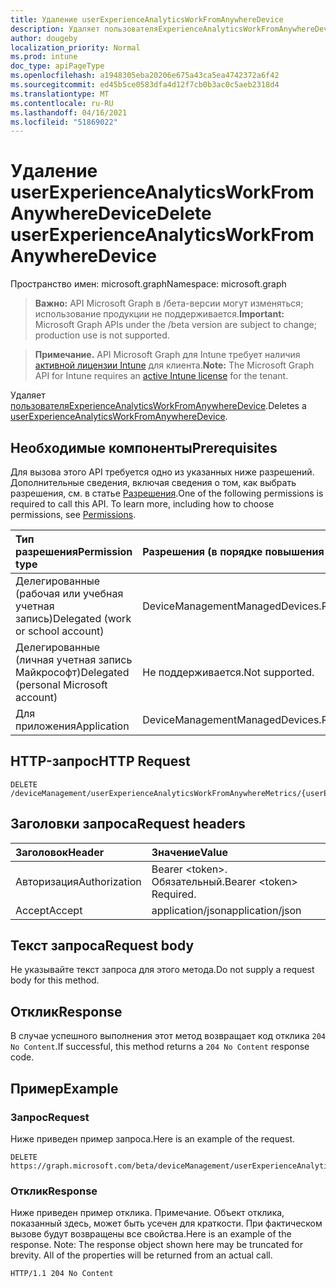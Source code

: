 ```yaml
---
title: Удаление userExperienceAnalyticsWorkFromAnywhereDevice
description: Удаляет пользователяExperienceAnalyticsWorkFromAnywhereDevice.
author: dougeby
localization_priority: Normal
ms.prod: intune
doc_type: apiPageType
ms.openlocfilehash: a1948305eba20206e675a43ca5ea4742372a6f42
ms.sourcegitcommit: ed45b5ce0583dfa4d12f7cb0b3ac0c5aeb2318d4
ms.translationtype: MT
ms.contentlocale: ru-RU
ms.lasthandoff: 04/16/2021
ms.locfileid: "51869022"
---
```

# <a name="delete-userexperienceanalyticsworkfromanywheredevice"></a><span data-ttu-id="2bf42-103">Удаление userExperienceAnalyticsWorkFromAnywhereDevice</span><span class="sxs-lookup"><span data-stu-id="2bf42-103">Delete userExperienceAnalyticsWorkFromAnywhereDevice</span></span>

<span data-ttu-id="2bf42-104">Пространство имен: microsoft.graph</span><span class="sxs-lookup"><span data-stu-id="2bf42-104">Namespace: microsoft.graph</span></span>

> <span data-ttu-id="2bf42-105">**Важно:** API Microsoft Graph в /бета-версии могут изменяться; использование продукции не поддерживается.</span><span class="sxs-lookup"><span data-stu-id="2bf42-105">**Important:** Microsoft Graph APIs under the /beta version are subject to change; production use is not supported.</span></span>

> <span data-ttu-id="2bf42-106">**Примечание.** API Microsoft Graph для Intune требует наличия [активной лицензии Intune](https://go.microsoft.com/fwlink/?linkid=839381) для клиента.</span><span class="sxs-lookup"><span data-stu-id="2bf42-106">**Note:** The Microsoft Graph API for Intune requires an [active Intune license](https://go.microsoft.com/fwlink/?linkid=839381) for the tenant.</span></span>

<span data-ttu-id="2bf42-107">Удаляет [пользователяExperienceAnalyticsWorkFromAnywhereDevice](../resources/intune-devices-userexperienceanalyticsworkfromanywheredevice.md).</span><span class="sxs-lookup"><span data-stu-id="2bf42-107">Deletes a [userExperienceAnalyticsWorkFromAnywhereDevice](../resources/intune-devices-userexperienceanalyticsworkfromanywheredevice.md).</span></span>

## <a name="prerequisites"></a><span data-ttu-id="2bf42-108">Необходимые компоненты</span><span class="sxs-lookup"><span data-stu-id="2bf42-108">Prerequisites</span></span>
<span data-ttu-id="2bf42-p101">Для вызова этого API требуется одно из указанных ниже разрешений. Дополнительные сведения, включая сведения о том, как выбрать разрешения, см. в статье [Разрешения](/graph/permissions-reference).</span><span class="sxs-lookup"><span data-stu-id="2bf42-p101">One of the following permissions is required to call this API. To learn more, including how to choose permissions, see [Permissions](/graph/permissions-reference).</span></span>

|<span data-ttu-id="2bf42-111">Тип разрешения</span><span class="sxs-lookup"><span data-stu-id="2bf42-111">Permission type</span></span>|<span data-ttu-id="2bf42-112">Разрешения (в порядке повышения привилегий)</span><span class="sxs-lookup"><span data-stu-id="2bf42-112">Permissions (from least to most privileged)</span></span>|
|:---|:---|
|<span data-ttu-id="2bf42-113">Делегированные (рабочая или учебная учетная запись)</span><span class="sxs-lookup"><span data-stu-id="2bf42-113">Delegated (work or school account)</span></span>|<span data-ttu-id="2bf42-114">DeviceManagementManagedDevices.ReadWrite.All</span><span class="sxs-lookup"><span data-stu-id="2bf42-114">DeviceManagementManagedDevices.ReadWrite.All</span></span>|
|<span data-ttu-id="2bf42-115">Делегированные (личная учетная запись Майкрософт)</span><span class="sxs-lookup"><span data-stu-id="2bf42-115">Delegated (personal Microsoft account)</span></span>|<span data-ttu-id="2bf42-116">Не поддерживается.</span><span class="sxs-lookup"><span data-stu-id="2bf42-116">Not supported.</span></span>|
|<span data-ttu-id="2bf42-117">Для приложения</span><span class="sxs-lookup"><span data-stu-id="2bf42-117">Application</span></span>|<span data-ttu-id="2bf42-118">DeviceManagementManagedDevices.ReadWrite.All</span><span class="sxs-lookup"><span data-stu-id="2bf42-118">DeviceManagementManagedDevices.ReadWrite.All</span></span>|

## <a name="http-request"></a><span data-ttu-id="2bf42-119">HTTP-запрос</span><span class="sxs-lookup"><span data-stu-id="2bf42-119">HTTP Request</span></span>
<!-- {
  "blockType": "ignored"
}
-->
``` http
DELETE /deviceManagement/userExperienceAnalyticsWorkFromAnywhereMetrics/{userExperienceAnalyticsWorkFromAnywhereMetricId}/metricDevices/{userExperienceAnalyticsWorkFromAnywhereDeviceId}
```

## <a name="request-headers"></a><span data-ttu-id="2bf42-120">Заголовки запроса</span><span class="sxs-lookup"><span data-stu-id="2bf42-120">Request headers</span></span>
|<span data-ttu-id="2bf42-121">Заголовок</span><span class="sxs-lookup"><span data-stu-id="2bf42-121">Header</span></span>|<span data-ttu-id="2bf42-122">Значение</span><span class="sxs-lookup"><span data-stu-id="2bf42-122">Value</span></span>|
|:---|:---|
|<span data-ttu-id="2bf42-123">Авторизация</span><span class="sxs-lookup"><span data-stu-id="2bf42-123">Authorization</span></span>|<span data-ttu-id="2bf42-124">Bearer &lt;token&gt;. Обязательный.</span><span class="sxs-lookup"><span data-stu-id="2bf42-124">Bearer &lt;token&gt; Required.</span></span>|
|<span data-ttu-id="2bf42-125">Accept</span><span class="sxs-lookup"><span data-stu-id="2bf42-125">Accept</span></span>|<span data-ttu-id="2bf42-126">application/json</span><span class="sxs-lookup"><span data-stu-id="2bf42-126">application/json</span></span>|

## <a name="request-body"></a><span data-ttu-id="2bf42-127">Текст запроса</span><span class="sxs-lookup"><span data-stu-id="2bf42-127">Request body</span></span>
<span data-ttu-id="2bf42-128">Не указывайте текст запроса для этого метода.</span><span class="sxs-lookup"><span data-stu-id="2bf42-128">Do not supply a request body for this method.</span></span>

## <a name="response"></a><span data-ttu-id="2bf42-129">Отклик</span><span class="sxs-lookup"><span data-stu-id="2bf42-129">Response</span></span>
<span data-ttu-id="2bf42-130">В случае успешного выполнения этот метод возвращает код отклика `204 No Content`.</span><span class="sxs-lookup"><span data-stu-id="2bf42-130">If successful, this method returns a `204 No Content` response code.</span></span>

## <a name="example"></a><span data-ttu-id="2bf42-131">Пример</span><span class="sxs-lookup"><span data-stu-id="2bf42-131">Example</span></span>

### <a name="request"></a><span data-ttu-id="2bf42-132">Запрос</span><span class="sxs-lookup"><span data-stu-id="2bf42-132">Request</span></span>
<span data-ttu-id="2bf42-133">Ниже приведен пример запроса.</span><span class="sxs-lookup"><span data-stu-id="2bf42-133">Here is an example of the request.</span></span>
``` http
DELETE https://graph.microsoft.com/beta/deviceManagement/userExperienceAnalyticsWorkFromAnywhereMetrics/{userExperienceAnalyticsWorkFromAnywhereMetricId}/metricDevices/{userExperienceAnalyticsWorkFromAnywhereDeviceId}
```

### <a name="response"></a><span data-ttu-id="2bf42-134">Отклик</span><span class="sxs-lookup"><span data-stu-id="2bf42-134">Response</span></span>
<span data-ttu-id="2bf42-p102">Ниже приведен пример отклика. Примечание. Объект отклика, показанный здесь, может быть усечен для краткости. При фактическом вызове будут возвращены все свойства.</span><span class="sxs-lookup"><span data-stu-id="2bf42-p102">Here is an example of the response. Note: The response object shown here may be truncated for brevity. All of the properties will be returned from an actual call.</span></span>
``` http
HTTP/1.1 204 No Content
```




